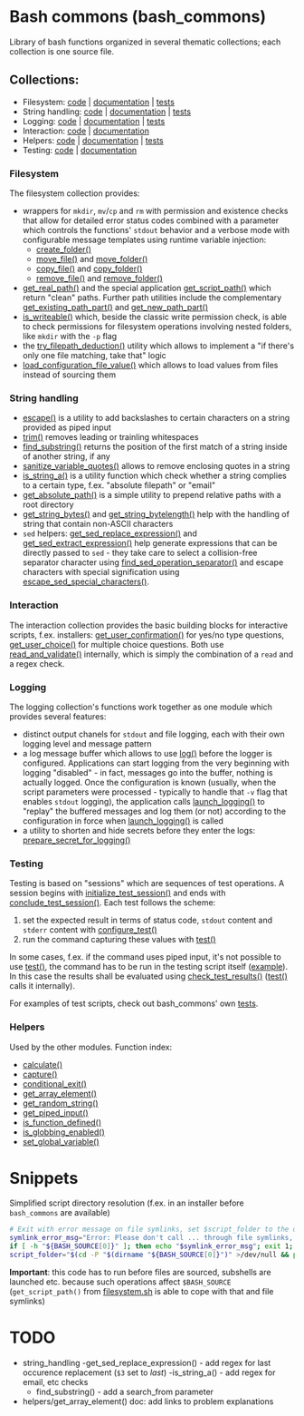 # Bash commons (bash_commons)
Library of bash functions organized in several thematic collections; each collection is one source file. 

## Collections:
- Filesystem: [code](filesystem.sh) | [documentation](filesystem.md) | [tests](tests/filesystem.sh)
- String handling: [code](string_handling.sh) | [documentation](string_handling.md) | [tests](tests/string_handling.sh)
- Logging: [code](logging.sh) | [documentation](logging.md) | [tests](tests/logging.sh)
- Interaction: [code](interaction.sh) | [documentation](interaction.md)
- Helpers: [code](helpers.sh) | [documentation](helpers.md) | [tests](tests/helpers.sh)
- Testing: [code](testing.sh) | [documentation](testing.md)

### Filesystem
The filesystem collection provides: 
- wrappers for `mkdir`, `mv`/`cp` and `rm` with permission and existence checks that allow for detailed error status codes 
  combined with a parameter which controls the functions' `stdout` behavior and a verbose mode with configurable 
  message templates using runtime variable injection:
	- [create_folder()](filesystem.md#create_folder)
	- [move_file()](filesystem.md#move_file) and [move_folder()](filesystem.md#move_folder)
	- [copy_file()](filesystem.md#copy_file) and [copy_folder()](filesystem.md#copy_folder)
	- [remove_file()](filesystem.md#remove_file) and [remove_folder()](filesystem.md#remove_folder)
- [get_real_path()](filesystem.md#get_real_path) and the special application [get_script_path()](filesystem.md#get_script_path) 
  which return "clean" paths. Further path utilities include the complementary 
  [get_existing_path_part()](filesystem.md#get_existing_path_part) and [get_new_path_part()](filesystem.md#get_new_path_part)
- [is_writeable()](filesystem.md#is_writeable) which, beside the classic write permission check, is able to check permissions 
  for filesystem operations involving nested folders, like `mkdir` with the `-p` flag
- the [try_filepath_deduction()](filesystem.md#try_filepath_deduction) utility which allows to implement a "if there's only one file
  matching, take that" logic
- [load_configuration_file_value()](filesystem.md#load_configuration_file_value) which allows to load values from files instead of
  sourcing them

### String handling
- [escape()](#escape) is a utility to add backslashes to certain characters on a string provided as piped input
- [trim()](#trim) removes leading or trainling whitespaces
- [find_substring()](#find_substring) returns the position of the first match of a string inside of another string, if any
- [sanitize_variable_quotes()](#sanitize_variable_quotes) allows to remove enclosing quotes in a string
- [is_string_a()](#is_string_a) is a utility function which check whether a string complies to a certain type, f.ex. 
  "absolute filepath" or "email"
- [get_absolute_path()](#get_absolute_path) is a simple utility to prepend relative paths with a root directory
- [get_string_bytes()](#get_string_bytes) and [get_string_bytelength()](#get_string_bytelength) help with the handling of 
  string that contain non-ASCII characters
- `sed` helpers: [get_sed_replace_expression()](string_handling.md#get_sed_replace_expression) and 
  [get_sed_extract_expression()](string_handling.md#get_sed_extract_expression) help generate expressions that can be directly
  passed to `sed` - they take care to select a collision-free separator character using 
  [find_sed_operation_separator()](#find_sed_operation_separator) and escape characters with special signification using
  [escape_sed_special_characters()](#escape_sed_special_characters). 

### Interaction
The interaction collection provides the basic building blocks for interactive scripts, f.ex. installers:
[get_user_confirmation()](interaction.md#get_user_confirmation) for yes/no type questions,
[get_user_choice()](interaction.md#get_user_choice) for multiple choice questions. Both use
[read_and_validate()](interaction.md#read_and_validate) internally, which is simply the combination of a `read` and a regex check.

### Logging
The logging collection's functions work together as one module which provides several features:
- distinct output chanels for `stdout` and file logging, each with their own logging level and message pattern
- a log message buffer which allows to use [log()](logging.md#log) before the logger is configured. Applications can start logging
  from the very beginning with logging "disabled" - in fact, messages go into the buffer, nothing is actually logged. Once the configuration
  is known (usually, when the script parameters were processed - typically to handle that `-v` flag that enables `stdout` logging), the
  application calls [launch_logging()](logging.md#launch_logging) to "replay" the buffered messages and log them (or not) according to the
  configuration in force when [launch_logging()](logging.md#launch_logging) is called
- a utility to shorten and hide secrets before they enter the logs: [prepare_secret_for_logging()](logging.md#prepare_secret_for_logging)

### Testing
Testing is based on "sessions" which are sequences of test operations. A session begins with [initialize_test_session()](testing.md#initialize_test_session)
and ends with [conclude_test_session()](testing.md#conclude_test_session). Each test follows the scheme:

1. set the expected result in terms of status code, `stdout` content and `stderr` content with [configure_test()](testing.md#configure_test)
2. run the command capturing these values with [test()](testing.md#test)

In some cases, f.ex. if the command uses piped input, it's not possible to use [test()](testing.md#test), the command has to be run in the testing script
itself ([example](tests/helpers.sh#L99)). In this case the results shall be evaluated using [check_test_results()](testing.md#check_test_results)
([test()](testing.md#test) calls it internally).

For examples of test scripts, check out bash_commons' own [tests](tests).

### Helpers
Used by the other modules. Function index:

- [calculate()](helpers.md#calculate)
- [capture()](helpers.md#capture)
- [conditional_exit()](helpers.md#conditional_exit)
- [get_array_element()](helpers.md#get_array_element)
- [get_random_string()](helpers.md#get_random_string)
- [get_piped_input()](helpers.md#get_piped_input)
- [is_function_defined()](helpers.md#is_function_defined)
- [is_globbing_enabled()](helpers.md#is_globbing_enabled)
- [set_global_variable()](helpers.md#set_global_variable)

# Snippets

Simplified script directory resolution (f.ex. in an installer before `bash_commons` are available)
```bash
# Exit with error message on file symlinks, set $script_folder to the directory in which the script is located (folder symlinks resolved)
symlink_error_msg="Error: Please don't call ... through file symlinks, this confuses the script about its own location. Call it directly. Aborting..."
if [ -h "${BASH_SOURCE[0]}" ]; then echo "$symlink_error_msg"; exit 1; fi
script_folder="$(cd -P "$(dirname "${BASH_SOURCE[0]}")" >/dev/null && pwd)"
```
**Important**: this code has to run before files are sourced, subshells are launched etc. because such operations affect `$BASH_SOURCE` (`get_script_path()` 
               from [filesystem.sh](filesystem.sh) is able to cope with that and file symlinks)

# TODO
- string_handling 
	-get_sed_replace_expression() - add regex for last occurence replacement (`$3` set to *last*)
	-is_string_a() - add regex for email, etc checks
	- find_substring() - add a search_from parameter
- helpers/get_array_element() doc: add links to problem explanations
